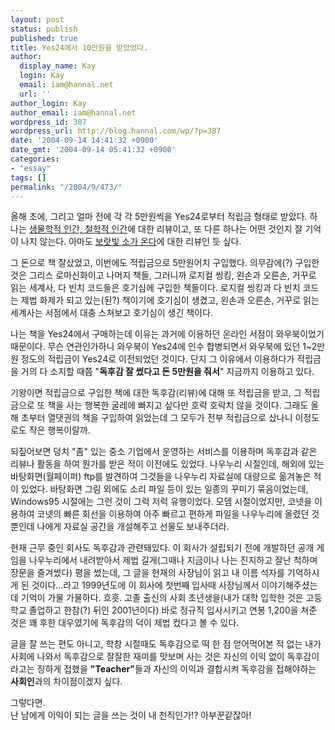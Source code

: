 ```yaml
---
layout: post
status: publish
published: true
title: Yes24에서 10만원을 받았었다.
author:
  display_name: Kay
  login: Kay
  email: iam@hannal.net
  url: ''
author_login: Kay
author_email: iam@hannal.net
wordpress_id: 387
wordpress_url: http://blog.hannal.com/wp/?p=387
date: '2004-09-14 14:41:32 +0900'
date_gmt: '2004-09-14 05:41:32 +0900'
categories:
- "essay"
tags: []
permalink: "/2004/9/473/"
---
```

<p>올해 초에, 그리고 얼마 전에 각 각 5만원씩을 Yes24로부터 적립금 형태로 받았다. 하나는 <a href="http://blog.hannal.com/index.php?pl=24">생물학적 인간, 철학적 인간</a>에 대한 리뷰이고, 또 다른 하나는 어떤 것인지 잘 기억이 나지 않는다. 아마도 <a href="http://blog.hannal.com/index.php?pl=397">보랏빛 소가 온다</a>에 대한 리뷰인 듯 싶다.</p>
<p>그 돈으로 책 잘샀었고, 이번에도 적립금으로 5만원어치 구입했다. 의무감에(?) 구입한 것은 그리스 로마신화이고 나머지 책들, 그러니까  로지컬 씽킹, 왼손과 오른손, 거꾸로 읽는 세계사, 다 빈치 코드들은 호기심에 구입한 책들이다. 로지컬 씽킹과 다 빈치 코드는 제법 화제가 되고 있는(된?) 책이기에 호기심이 생겼고, 왼손과 오른손, 거꾸로 읽는 세계사는 서점에서 대충 스쳐보고 호기심이 생긴 책이다.</p>
<p>나는 책을 Yes24에서 구매하는데 이유는 과거에 이용하던 온라인 서점이 와우북이었기 때문이다. 무슨 연관인가하니 와우북이 Yes24에 인수 합병되면서 와우북에 있던 1~2만원 정도의 적립금이 Yes24로 이전되었던 것이다. 단지 그 이유에서 이용하다가 적립금을 거의 다 소지할 때쯤 "<b>독후감 잘 썼다고 돈 5만원을 줘서</b>" 지금까지 이용하고 있다.</p>
<p>기왕이면 적립금으로 구입한 책에 대한 독후감(리뷰)에 대해 또 적립금을 받고, 그 적립금으로 또 책을 사는 행복한 굴레에 빠지고 싶다만 호락 호락치 않을 것이다. 그래도 올해 초부터 열댓권의 책을 구입하여 읽었는데 그 모두가 전부 적립금으로 샀나니 이정도로도 작은 행복이랄까.</p>
<p>되짚어보면 덩치 "좀" 있는 중소 기업에서 운영하는 서비스를 이용하며 독후감과 같은 리뷰나 활동을 하여 뭔가를 받은 적이 이전에도 있었다. 나우누리 시절인데, 해외에 있는 바탕화면(월페이퍼) ftp를 발견하여 그것들을 나우누리 자료실에 대량으로 옮겨놓은 적이 있었다. 바탕화면 그림 외에도 소리 파일 등이 있는 일종의 꾸미기 묶음이었는데, Windows95 시절에는 그런 것이 그럭 저럭 유행이었다. 모뎀 시절이었지만, 코넷을 이용하여 코넷의 빠른 회선을 이용하여 아주 빠르고 편하게 파일을 나우누리에 올렸던 것뿐인데 나에게 자료실 공간을 개설해주고 선물도 보내주더라.</p>
<p>현재 근무 중인 회사도 독후감과 관련돼있다. 이 회사가 설립되기 전에 개발하던 공개 게임을 나우누리에서 내려받아서 제법 길게(그때나 지금이나 나는 진지하고 잘난 척하며 장문을 즐겨썼다) 평을 썼는데, 그 글을 현재의 사장님이 읽고 내 이름 석자를 기억하시게 된 것이다...라고 1999년도에 이 회사에 첫번째 입사때 사장님께서 이야기해주셨는데 기억이 가물 가물하다. 흐흣. 고졸 출신의 사회 초년생을(내가 대학 입학한 것은 고등학교 졸업하고 한참(?) 뒤인 2001년이다) 바로 정규직 입사시키고 연봉 1,200을 쳐준 것은 꽤 후한 대우였기에 독후감의 덕이 제법 컸다고 볼 수 있다.</p>
<p>글을 잘 쓰는 편도 아니고, 학창 시절때도 독후감으로 떡 한 점 얻어먹어본 적 없는 내가 사회에 나와서 독후감으로 잘잘한 재미를 맛보며 사는 것은 자신의 이익 없이 독후감이라고는 징하게 접했을 <b>"Teacher"</b>들과 자신의 이익과 결합시켜 독후감을 접해야하는 <b>사회인</b>과의 차이점이겠지 싶다.</p>
<p>그렇다면.<br />
난 남에게 이익이 되는 글을 쓰는 것이 내 천직인가!? 아부꾼같잖아!</p>
